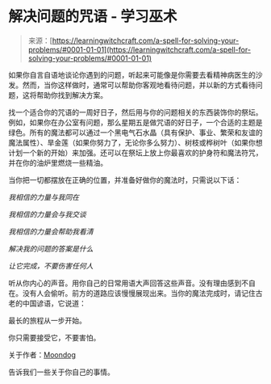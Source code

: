 <!--yml

类别：未分类

日期：2024年06月12日 18:16:03

-->

# 解决问题的咒语 - 学习巫术

> 来源：[https://learningwitchcraft.com/a-spell-for-solving-your-problems/#0001-01-01](https://learningwitchcraft.com/a-spell-for-solving-your-problems/#0001-01-01)

如果你自言自语地谈论你遇到的问题，听起来可能像是你需要去看精神病医生的沙发。然而，当你这样做时，通常可以帮助你客观地看待问题，并以新的方式看待问题，这将帮助你找到解决方案。

找一个适合你的咒语的一周好日子，然后用与你的问题相关的东西装饰你的祭坛。例如，如果你在办公室有问题，那么星期五是做咒语的好日子，一个合适的主题是绿色。所有的魔法都可以通过一个黑电气石水晶（具有保护、事业、繁荣和友谊的魔法属性）、旱金莲（如果你努力了，无论你多么努力）、树枝或桦树叶（如果你想计划一个新的开始）来加强。还可以在祭坛上放上你最喜欢的护身符和魔法符咒，并在你的油炉里燃烧一些精油。

当你把一切都摆放在正确的位置，并准备好做你的魔法时，只需说以下话：

*我相信的力量与我同在*

*我相信的力量会与我交谈*

*我相信的力量会帮助我看清*

*解决我的问题的答案是什么*

*让它完成，不要伤害任何人*

听从你内心的声音。用你自己的日常用语大声回答这些声音。没有理由感到不自在。没有人会偷听。前方的道路应该慢慢展现出来。当你的魔法完成时，请记住古老的中国谚语，它说道：

最长的旅程从一步开始。

你只需要接受它，不要害怕。

关于作者：[Moondog](https://learningwitchcraft.com/profile/?tthayer/)

告诉我们一些关于你自己的事情。
